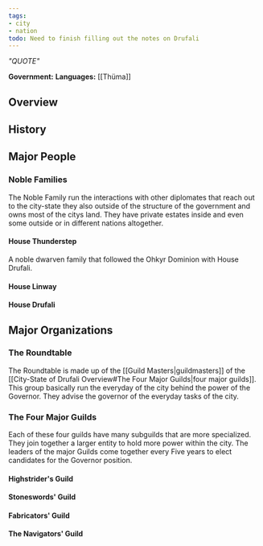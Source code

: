 ```yaml
---
tags:
- city
- nation
todo: Need to finish filling out the notes on Drufali
---
```

*"QUOTE"*

**Government:** 
**Languages:** [[Thüma]]
## Overview

## History


## Major People

### Noble Families
The Noble Family run the interactions with other diplomates that reach out to the city-state they also outside of the structure of the government and owns most of the citys land. They have private estates inside and even some outside or in different nations altogether. 
#### House Thunderstep
A noble dwarven family that followed the Ohkyr Dominion with House Drufali. 
#### House Linway
#### House Drufali
## Major Organizations

### The Roundtable
The Roundtable is made up of the [[Guild Masters|guildmasters]] of the [[City-State of Drufali Overview#The Four Major Guilds|four major guilds]]. This group basically run the everyday of the city behind the power of the Governor. They advise the governor of the everyday tasks of the city.    

### The Four Major Guilds
Each of these four guilds have many subguilds that are more specialized. They join together a larger entity to hold more power within the city. The leaders of the major Guilds come together every Five years to elect candidates for the Governor position.
#### Highstrider's Guild

#### Stoneswords' Guild
#### Fabricators' Guild
#### The Navigators' Guild

